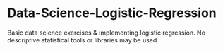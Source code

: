 # Data-Science-Logistic-Regression
Basic data science exercises &amp; implementing logistic regression. No descriptive statistical tools or libraries may be used
